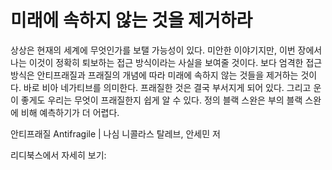 # 미래에 속하지 않는 것을 제거하라
상상은 현재의 세계에 무엇인가를 보탤 가능성이 있다. 미안한 이야기지만, 이번 장에서 나는 이것이 정확히 퇴보하는 접근 방식이라는 사실을 보여줄 것이다. 보다 엄격한 접근방식은 안티프래질과 프래질의 개념에 따라 미래에 속하지 않는 것들을 제거하는 것이다. 바로 비아 네가티브를 의미한다. 프래질한 것은 결국 부서지게 되어 있다. 그리고 운이 좋게도 우리는 무엇이 프래질한지 쉽게 알 수 있다. 정의 블랙 스완은 부의 블랙 스완에 비해 예측하기가 더 어렵다.

안티프래질 Antifragile | 나심 니콜라스 탈레브, 안세민 저

리디북스에서 자세히 보기: